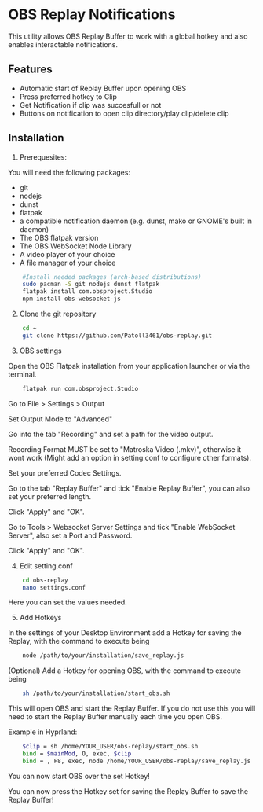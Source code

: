 
# OBS Replay Notifications

This utility allows OBS Replay Buffer to work with a global hotkey and also enables interactable notifications.


## Features

- Automatic start of Replay Buffer upon opening OBS
- Press preferred hotkey to Clip
- Get Notification if clip was succesfull or not
- Buttons on notification to open clip directory/play clip/delete clip


## Installation

1. Prerequesites:

You will need the following packages:
- git
- nodejs
- dunst
- flatpak
- a compatible notification daemon (e.g. dunst, mako or GNOME's built in daemon)
- The OBS flatpak version
- The OBS WebSocket Node Library
- A video player of your choice
- A file manager of your choice

```bash
    #Install needed packages (arch-based distributions)
    sudo pacman -S git nodejs dunst flatpak
    flatpak install com.obsproject.Studio
    npm install obs-websocket-js
```



2. Clone the git repository

```bash
    cd ~
    git clone https://github.com/Patoll3461/obs-replay.git
```



3. OBS settings

Open the OBS Flatpak installation from your application launcher or via the terminal.

```bash
    flatpak run com.obsproject.Studio
```
Go to File > Settings > Output

Set Output Mode to "Advanced"

Go into the tab "Recording" and set a path for the video output.

Recording Format MUST be set to "Matroska Video (.mkv)", otherwise it wont work (Might add an option in setting.conf to configure other formats).

Set your preferred Codec Settings.

Go to the tab "Replay Buffer" and tick "Enable Replay Buffer", you can also set your preferred length.

Click "Apply" and "OK".

Go to Tools > Websocket Server Settings and tick "Enable WebSocket Server", also set a Port and Password.

Click "Apply" and "OK".



4. Edit setting.conf

```bash
    cd obs-replay
    nano settings.conf
```
Here you can set the values needed.



5. Add Hotkeys

In the settings of your Desktop Environment add a Hotkey for saving the Replay, with the command to execute being 

```bash
    node /path/to/your/installation/save_replay.js
```

(Optional) Add a Hotkey for opening OBS, with the command to execute being

```bash
    sh /path/to/your/installation/start_obs.sh
```
This will open OBS and start the Replay Buffer. If you do not use this you will need to start the Replay Buffer manually each time you open OBS.

Example in Hyprland:

```bash
    $clip = sh /home/YOUR_USER/obs-replay/start_obs.sh
    bind = $mainMod, O, exec, $clip
    bind = , F8, exec, node /home/YOUR_USER/obs-replay/save_replay.js
```

You can now start OBS over the set Hotkey!

You can now press the Hotkey set for saving the Replay Buffer to save the Replay Buffer!

